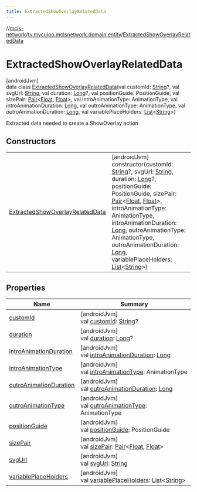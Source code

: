 ```yaml
---
title: ExtractedShowOverlayRelatedData
---
```

//[mcls-network](../../../index.html)/[tv.mycujoo.mclsnetwork.domain.entity](../index.html)/[ExtractedShowOverlayRelatedData](index.html)



# ExtractedShowOverlayRelatedData



[androidJvm]\
data class [ExtractedShowOverlayRelatedData](index.html)(val customId: [String](https://kotlinlang.org/api/latest/jvm/stdlib/kotlin/-string/index.html)?, val svgUrl: [String](https://kotlinlang.org/api/latest/jvm/stdlib/kotlin/-string/index.html), val duration: [Long](https://kotlinlang.org/api/latest/jvm/stdlib/kotlin/-long/index.html)?, val positionGuide: PositionGuide, val sizePair: [Pair](https://kotlinlang.org/api/latest/jvm/stdlib/kotlin/-pair/index.html)&lt;[Float](https://kotlinlang.org/api/latest/jvm/stdlib/kotlin/-float/index.html), [Float](https://kotlinlang.org/api/latest/jvm/stdlib/kotlin/-float/index.html)&gt;, val introAnimationType: AnimationType, val introAnimationDuration: [Long](https://kotlinlang.org/api/latest/jvm/stdlib/kotlin/-long/index.html), val outroAnimationType: AnimationType, val outroAnimationDuration: [Long](https://kotlinlang.org/api/latest/jvm/stdlib/kotlin/-long/index.html), val variablePlaceHolders: [List](https://kotlinlang.org/api/latest/jvm/stdlib/kotlin.collections/-list/index.html)&lt;[String](https://kotlinlang.org/api/latest/jvm/stdlib/kotlin/-string/index.html)&gt;)

Extracted data needed to create a ShowOverlay action



## Constructors


| | |
|---|---|
| [ExtractedShowOverlayRelatedData](-extracted-show-overlay-related-data.html) | [androidJvm]<br>constructor(customId: [String](https://kotlinlang.org/api/latest/jvm/stdlib/kotlin/-string/index.html)?, svgUrl: [String](https://kotlinlang.org/api/latest/jvm/stdlib/kotlin/-string/index.html), duration: [Long](https://kotlinlang.org/api/latest/jvm/stdlib/kotlin/-long/index.html)?, positionGuide: PositionGuide, sizePair: [Pair](https://kotlinlang.org/api/latest/jvm/stdlib/kotlin/-pair/index.html)&lt;[Float](https://kotlinlang.org/api/latest/jvm/stdlib/kotlin/-float/index.html), [Float](https://kotlinlang.org/api/latest/jvm/stdlib/kotlin/-float/index.html)&gt;, introAnimationType: AnimationType, introAnimationDuration: [Long](https://kotlinlang.org/api/latest/jvm/stdlib/kotlin/-long/index.html), outroAnimationType: AnimationType, outroAnimationDuration: [Long](https://kotlinlang.org/api/latest/jvm/stdlib/kotlin/-long/index.html), variablePlaceHolders: [List](https://kotlinlang.org/api/latest/jvm/stdlib/kotlin.collections/-list/index.html)&lt;[String](https://kotlinlang.org/api/latest/jvm/stdlib/kotlin/-string/index.html)&gt;) |


## Properties


| Name | Summary |
|---|---|
| [customId](custom-id.html) | [androidJvm]<br>val [customId](custom-id.html): [String](https://kotlinlang.org/api/latest/jvm/stdlib/kotlin/-string/index.html)? |
| [duration](duration.html) | [androidJvm]<br>val [duration](duration.html): [Long](https://kotlinlang.org/api/latest/jvm/stdlib/kotlin/-long/index.html)? |
| [introAnimationDuration](intro-animation-duration.html) | [androidJvm]<br>val [introAnimationDuration](intro-animation-duration.html): [Long](https://kotlinlang.org/api/latest/jvm/stdlib/kotlin/-long/index.html) |
| [introAnimationType](intro-animation-type.html) | [androidJvm]<br>val [introAnimationType](intro-animation-type.html): AnimationType |
| [outroAnimationDuration](outro-animation-duration.html) | [androidJvm]<br>val [outroAnimationDuration](outro-animation-duration.html): [Long](https://kotlinlang.org/api/latest/jvm/stdlib/kotlin/-long/index.html) |
| [outroAnimationType](outro-animation-type.html) | [androidJvm]<br>val [outroAnimationType](outro-animation-type.html): AnimationType |
| [positionGuide](position-guide.html) | [androidJvm]<br>val [positionGuide](position-guide.html): PositionGuide |
| [sizePair](size-pair.html) | [androidJvm]<br>val [sizePair](size-pair.html): [Pair](https://kotlinlang.org/api/latest/jvm/stdlib/kotlin/-pair/index.html)&lt;[Float](https://kotlinlang.org/api/latest/jvm/stdlib/kotlin/-float/index.html), [Float](https://kotlinlang.org/api/latest/jvm/stdlib/kotlin/-float/index.html)&gt; |
| [svgUrl](svg-url.html) | [androidJvm]<br>val [svgUrl](svg-url.html): [String](https://kotlinlang.org/api/latest/jvm/stdlib/kotlin/-string/index.html) |
| [variablePlaceHolders](variable-place-holders.html) | [androidJvm]<br>val [variablePlaceHolders](variable-place-holders.html): [List](https://kotlinlang.org/api/latest/jvm/stdlib/kotlin.collections/-list/index.html)&lt;[String](https://kotlinlang.org/api/latest/jvm/stdlib/kotlin/-string/index.html)&gt; |

